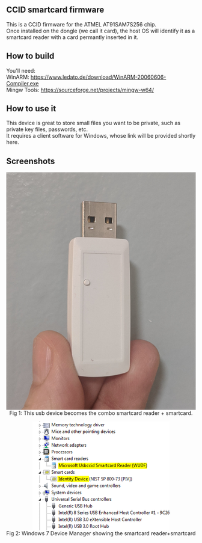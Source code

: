 ## CCID smartcard firmware

This is a CCID firmware for the ATMEL AT91SAM7S256 chip.
<br>
Once installed on the dongle (we call it card), the host OS will identify it as a smartcard reader with a card permantly inserted in it.

## How to build
You'll need:
<br>
WinARM: https://www.ledato.de/download/WinARM-20060606-Compiler.exe
<br>
Mingw Tools: https://sourceforge.net/projects/mingw-w64/

## How to use it
This device is great to store small files you want to be private, such as private key files, passwords, etc.
<br>
It requires a client software for Windows, whose link will be provided shortly here.

## Screenshots
<p align="center">
  <img align="center" src="https://github.com/blueriversys/ccid_firmware/blob/master/pics/smartcard_dongle.jpg">
  <br>
  Fig 1: This usb device becomes the combo smartcard reader + smartcard.
</p>
  
<p align="center">
  <img align="center" src="https://github.com/blueriversys/ccid_firmware/blob/master/pics/Win7DeviceManager.png">
  <br>
  Fig 2: Windows 7 Device Manager showing the smartcard reader+smartcard
</p>
